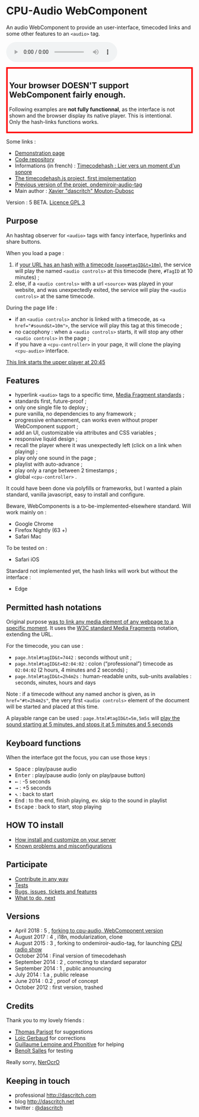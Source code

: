 CPU-Audio WebComponent
======================

An audio WebComponent to provide an user-interface, timecoded links and some other features to an `<audio>` tag.

<!-- calling the webcomponent -->
<script src="./dist/cpu-audio.js" async></script>
<cpu-audio 
    title="Au carnaval avec Samba Résille (2003)"
    poster="https://dascritch.net/vrac/.blog2/entendu/.1404-SambaResille_m.jpg"
    canonical="https://dascritch.net/post/2014/04/08/Au-Carnaval-avec-Samba-R%C3%A9sille"
    twitter="@dascritch"
    >
    <audio controls id="sound">
        <source src="https://dascritch.net/vrac/sonores/podcast/1404-SambaResille2003.mp3" type="audio/mpeg">
    </audio>
    <!-- fallback messages for browsers without webcomponents -->
    <div class="cpu-audio-without-webcomponents">
        <h2>Your browser DOESN'T support WebComponent fairly enough.</h2>
        <p>
            Following examples are <strong>not fully functionnal</strong>, as the interface is not shown and the browser display its native player. This is intentional.<br />
            Only the hash-links functions works.
        </p>
    </div>
</cpu-audio>
<style type="text/css">
    /* fallback style for browsers without webcomponents */
    audio[control] {
        display : block;
        width : 100%;
    }
    .cpu-audio-without-webcomponents {
        border : 4px red solid; padding : 4px;
    }
    /* fully operative */
    .cpu-audio-with-webcomponents .cpu-audio-without-webcomponents {
        display : none;
    }
</style>

Some links :
* [Demonstration page](https://dascritch.github.io/cpu-audio/)
* [Code repository](https://github.com/dascritch/cpu-audio/)
* Informations (in french) : [Timecodehash : Lier vers un moment d'un sonore](https://dascritch.net/post/2014/09/03/Timecodehash-%3A-Lier-vers-un-moment-d-un-sonore)
* [The timecodehash.js project, first implementation](https://github.com/dascritch/timecodehash)
* [Previous version of the projet, ondemiroir-audio-tag](https://github.com/dascritch/ondemiroir-audio-tag)
* Main author : [Xavier "dascritch" Mouton-Dubosc](http://dascritch.com)

Version : 5 BETA. [Licence GPL 3](LICENSE.md)


Purpose
-------

An hashtag observer for `<audio>` tags with fancy interface, hyperlinks and share buttons.

When you load a page :

1. if <a href="#sound&t=10m">your URL has an hash with a timecode (`page#tagID&t=10m`)</a>, the service will play the named `<audio controls>` at this timecode (here, `#TagID` at 10 minutes) ;
2. else, if a `<audio controls>` with a url `<source>` was played in your website, and was unexpectedly exited, the service will play the `<audio controls>` at the same timecode.

During the page life :

* if an `<audio controls>` anchor is linked with a timecode, as `<a href="#sound&t=10m">`, the service will play this tag at this timecode ;
* no cacophony : when a `<audio controls>` starts, it will stop any other `<audio controls>` in the page ;
* if you have a `<cpu-controller>` in your page, it will clone the playing `<cpu-audio>` interface.

<a href="#sound&t=20m45s">This link starts the upper player at 20:45</a>


Features
----------

* hyperlink `<audio>` tags to a specific time, [Media Fragment standards](https://www.w3.org/TR/media-frags/) ;
* standards first, future-proof ;
* only one single file to deploy ;
* pure vanilla, no dependencies to any framework ;
* progressive enhancement, can works even without proper WebComponent support ;
* add an UI, customizable via attributes and CSS variables ;
* responsive liquid design ;
* recall the player where it was unexpectedly left (click on a link when playing) ;
* play only one sound in the page ;
* playlist with auto-advance ;
* play only a range between 2 timestamps ;
* global `<cpu-controller>` .

It could have been done via polyfills or frameworks, but I wanted a plain standard, vanilla javascript, easy to install and configure.

Beware, WebComponents is a to-be-implemented-elsewhere standard. Will work mainly on : 

* Google Chrome
* Firefox Nightly (63 +)
* Safari Mac

To be tested on :

* Safari iOS

Standard not implemented yet, the hash links will work but without the interface :

* Edge



Permitted hash notations
------------------------

Original purpose [was to link any media element of any webpage to a specific moment](https://dascritch.net/post/2014/09/03/Timecodehash-%3A-Lier-vers-un-moment-d-un-sonore). It uses the [W3C standard Media Fragments](https://www.w3.org/TR/media-frags/) notation, extending the URL. 

For the timecode, you can use :

* `page.html#tagID&t=7442` : seconds without unit ;
* `page.html#tagID&t=02:04:02` : colon (“professional”) timecode as `02:04:02` (2 hours, 4 minutes and 2 seconds) ;
* `page.html#tagID&t=2h4m2s` : human-readable units, sub-units availables : `s`econds, `m`inutes, `h`ours and `d`ays

Note : if a timecode without any named anchor is given, as in `href="#t=2h4m2s"`, the very first `<audio controls>` element of the document will be started and placed at this time.

A playable range can be used : `page.html#tagID&t=5m,5m5s` will <a href="#sound&t=5m,5m5s">play the sound starting at 5 minutes, and stops it at 5 minutes and 5 seconds</a>


Keyboard functions
------------------

When the interface got the focus, you can use those keys :

* <kbd>Space</kbd> : play/pause audio
* <kbd>Enter</kbd> : play/pause audio (only on play/pause button)
* <kbd>←</kbd> : -5 seconds
* <kbd>→</kbd> : +5 seconds
* <kbd>↖</kbd> : back to start
* <kbd>End</kbd> : to the end, finish playing, ev. skip to the sound in playlist
* <kbd>Escape</kbd> : back to start, stop playing


HOW TO install
--------------

* [How install and customize on your server](INSTALL.md)
* [Known problems and misconfigurations](TROUBLESHOOTS.md)


Participate
-----------

* [Contribute in any way](CONTRIBUTING.md)
* [Tests](tests-minimal.html)
* [Bugs, issues, tickets and features](https://github.com/dascritch/cpu-audio/issues)
* [What to do, next](TODO.md)


Versions
--------

* April 2018 : 5 , [forking to cpu-audio, WebComponent version](https://github.com/dascritch/ondemiroir-audio-tag/issues/7#issuecomment-382043789)
* August 2017 : 4 , i18n, modularization, clone
* August 2015 : 3 , forking to ondemiroir-audio-tag, for launching [CPU radio show](http://cpu.pm)
* October 2014 : Final version of timecodehash
* September 2014 : 2 , correcting to standard separator
* September 2014 : 1 , public announcing
* July 2014 : 1.a , public release
* June 2014 : 0.2 , proof of concept
* October 2012 : first version, trashed


Credits
-------

Thank you to my lovely friends :
* [Thomas Parisot](https://oncletom.io/) for suggestions
* [Loïc Gerbaud](https://github.com/chibani) for corrections
* [Guillaume Lemoine and Phonitive](http://www.phonitive.fr/) for helping
* [Benoît Salles](https://twitter.com/infestedgrunt) for testing

Really sorry, [NerOcrO](https://github.com/NerOcrO)


Keeping in touch
----------------

* professional <http://dascritch.com>
* blog <http://dascritch.net>
* twitter : [@dascritch](https://twitter.com/dascritch)
